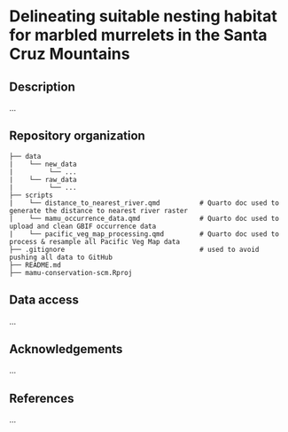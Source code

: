# Delineating suitable nesting habitat for marbled murrelets in the Santa Cruz Mountains

## Description
...

## Repository organization

```
├── data
|    └── new_data
|         └── ...
|    └── raw_data
|         └── ...
├── scripts
|    └── distance_to_nearest_river.qmd          # Quarto doc used to generate the distance to nearest river raster
|    └── mamu_occurrence_data.qmd               # Quarto doc used to upload and clean GBIF occurrence data 
|    └── pacific_veg_map_processing.qmd         # Quarto doc used to process & resample all Pacific Veg Map data
├── .gitignore                                  # used to avoid pushing all data to GitHub
├── README.md
├── mamu-conservation-scm.Rproj
```

## Data access
...

## Acknowledgements 
...

## References
...
